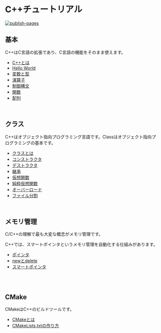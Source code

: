 # C++チュートリアル

[![publish-pages](https://github.com/NITKK-ROS-Team/cpp_tutorials/actions/workflows/main.yml/badge.svg)](https://github.com/NITKK-ROS-Team/cpp_tutorials/actions/workflows/main.yml)

## 基本

C++はC言語の拡張であり、C言語の機能をそのまま使えます。

- [C++とは](./00_basic/01_about_cpp/index.md)
- [Hello World](./00_basic/02_hello_world/index.md)
- [変数と型](./00_basic/03_variable/index.md)
- [演算子](./00_basic/04_operator/index.md)
- [制御構文](./00_basic/05_control/index.md)
- [関数](./00_basic/06_function/index.md)
- [配列](./00_basic/07_array/index.md)

<br>

## クラス

C++はオブジェクト指向プログラミング言語です。Classはオブジェクト指向プログラミングの基本です。

- [クラスとは](./01_class/01_about_class/index.md)
- [コンストラクタ](./01_class/02_constructor/index.md)
- [デストラクタ](./01_class/03_destructor/index.md)
- [継承](./01_class/04_inheritance/index.md)
- [仮想関数](./01_class/05_virtual_function/index.md)
- [純粋仮想関数](./01_class/06_pure_virtual_function/index.md)
- [オーバーロード](./01_class/07_overload/index.md)
- [ファイル分割](./01_class/08_file_split/index.md)

<br>

## メモリ管理

C/C++の理解で最も大変な概念がメモリ管理です。

C++では、スマートポインタというメモリ管理を自動化する仕組みがあります。

- [ポインタ](./02_memory/01_pointer/index.md)
- [newとdelete](./02_memory/02_new_delete/index.md)
- [スマートポインタ](./02_memory/03_smart_pointer/index.md)

<br>

<!-- ## 標準ライブラリ (std)

C++の標準ライブラリは、C言語の標準ライブラリとは別物です。

- [C++の標準ライブラリ](./03_std/01_about_std/index.md)
- [std::string](./03_std/02_string/index.md)
- [std::vector](./03_std/03_vector/index.md)
- [std::unique_ptr](./03_std/09_unique_ptr/index.md)
- [std::shared_ptr](./03_std/10_shared_ptr/index.md)
- [std::function](./03_std/12_function/index.md)
- [std::thread](./03_std/13_thread/index.md) -->

<br>

## CMake

CMakeはC++のビルドツールです。

- [CMakeとは](./04_cmake/01_about_cmake/index.md)
- [CMakeLists.txtの作り方](./04_cmake/02_cmake_lists/index.md)
<!-- - [CMakeのテクニック](./04_cmake/03_cmake_technique/index.md) -->

<br>
